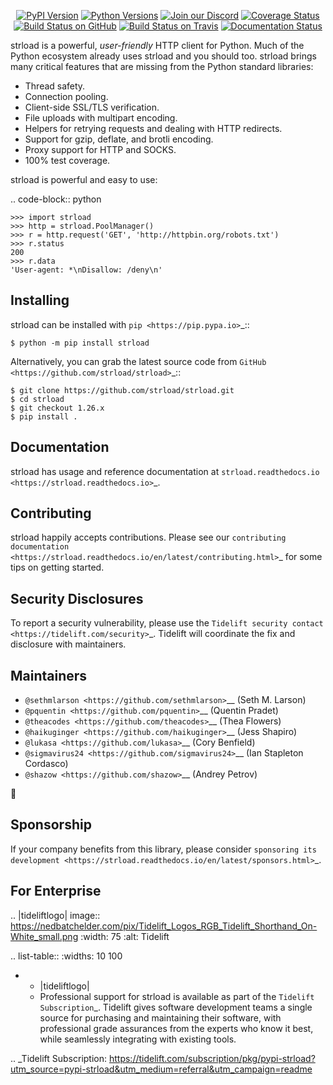    <p align="center">
      <a href="https://pypi.org/project/strload"><img alt="PyPI Version" src="https://img.shields.io/pypi/v/strload.svg?maxAge=86400" /></a>
      <a href="https://pypi.org/project/strload"><img alt="Python Versions" src="https://img.shields.io/pypi/pyversions/strload.svg?maxAge=86400" /></a>
      <a href="https://discord.gg/CHEgCZN"><img alt="Join our Discord" src="https://img.shields.io/discord/756342717725933608?color=%237289da&label=discord" /></a>
      <a href="https://codecov.io/gh/strload/strload"><img alt="Coverage Status" src="https://img.shields.io/codecov/c/github/strload/strload.svg" /></a>
      <a href="https://github.com/strload/strload/actions?query=workflow%3ACI"><img alt="Build Status on GitHub" src="https://github.com/strload/strload/workflows/CI/badge.svg" /></a>
      <a href="https://travis-ci.org/strload/strload"><img alt="Build Status on Travis" src="https://travis-ci.org/strload/strload.svg?branch=master" /></a>
      <a href="https://strload.readthedocs.io"><img alt="Documentation Status" src="https://readthedocs.org/projects/strload/badge/?version=latest" /></a>
   </p>

strload is a powerful, *user-friendly* HTTP client for Python. Much of the
Python ecosystem already uses strload and you should too.
strload brings many critical features that are missing from the Python
standard libraries:

- Thread safety.
- Connection pooling.
- Client-side SSL/TLS verification.
- File uploads with multipart encoding.
- Helpers for retrying requests and dealing with HTTP redirects.
- Support for gzip, deflate, and brotli encoding.
- Proxy support for HTTP and SOCKS.
- 100% test coverage.

strload is powerful and easy to use:

.. code-block:: python

    >>> import strload
    >>> http = strload.PoolManager()
    >>> r = http.request('GET', 'http://httpbin.org/robots.txt')
    >>> r.status
    200
    >>> r.data
    'User-agent: *\nDisallow: /deny\n'


Installing
----------

strload can be installed with `pip <https://pip.pypa.io>`_::

    $ python -m pip install strload

Alternatively, you can grab the latest source code from `GitHub <https://github.com/strload/strload>`_::

    $ git clone https://github.com/strload/strload.git
    $ cd strload
    $ git checkout 1.26.x
    $ pip install .


Documentation
-------------

strload has usage and reference documentation at `strload.readthedocs.io <https://strload.readthedocs.io>`_.


Contributing
------------

strload happily accepts contributions. Please see our
`contributing documentation <https://strload.readthedocs.io/en/latest/contributing.html>`_
for some tips on getting started.


Security Disclosures
--------------------

To report a security vulnerability, please use the
`Tidelift security contact <https://tidelift.com/security>`_.
Tidelift will coordinate the fix and disclosure with maintainers.


Maintainers
-----------

- `@sethmlarson <https://github.com/sethmlarson>`__ (Seth M. Larson)
- `@pquentin <https://github.com/pquentin>`__ (Quentin Pradet)
- `@theacodes <https://github.com/theacodes>`__ (Thea Flowers)
- `@haikuginger <https://github.com/haikuginger>`__ (Jess Shapiro)
- `@lukasa <https://github.com/lukasa>`__ (Cory Benfield)
- `@sigmavirus24 <https://github.com/sigmavirus24>`__ (Ian Stapleton Cordasco)
- `@shazow <https://github.com/shazow>`__ (Andrey Petrov)

👋


Sponsorship
-----------

If your company benefits from this library, please consider `sponsoring its
development <https://strload.readthedocs.io/en/latest/sponsors.html>`_.


For Enterprise
--------------

.. |tideliftlogo| image:: https://nedbatchelder.com/pix/Tidelift_Logos_RGB_Tidelift_Shorthand_On-White_small.png
   :width: 75
   :alt: Tidelift

.. list-table::
   :widths: 10 100

   * - |tideliftlogo|
     - Professional support for strload is available as part of the `Tidelift
       Subscription`_.  Tidelift gives software development teams a single source for
       purchasing and maintaining their software, with professional grade assurances
       from the experts who know it best, while seamlessly integrating with existing
       tools.

.. _Tidelift Subscription: https://tidelift.com/subscription/pkg/pypi-strload?utm_source=pypi-strload&utm_medium=referral&utm_campaign=readme
